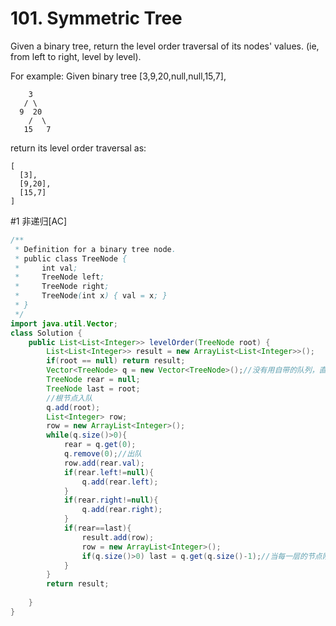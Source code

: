 # 101. Symmetric Tree
Given a binary tree, return the level order traversal of its nodes' values. (ie, from left to right, level by level).

For example:
Given binary tree [3,9,20,null,null,15,7],
```
    3
   / \
  9  20
    /  \
   15   7
```
return its level order traversal as:
```
[
  [3],
  [9,20],
  [15,7]
]
```
#1 非递归[AC]
```java
/**
 * Definition for a binary tree node.
 * public class TreeNode {
 *     int val;
 *     TreeNode left;
 *     TreeNode right;
 *     TreeNode(int x) { val = x; }
 * }
 */
import java.util.Vector;
class Solution {
    public List<List<Integer>> levelOrder(TreeNode root) {
        List<List<Integer>> result = new ArrayList<List<Integer>>();
        if(root == null) return result;
        Vector<TreeNode> q = new Vector<TreeNode>();//没有用自带的队列，直接用动态数组
        TreeNode rear = null;
        TreeNode last = root;
        //根节点入队
        q.add(root);
        List<Integer> row;
        row = new ArrayList<Integer>();
        while(q.size()>0){
            rear = q.get(0);
            q.remove(0);//出队
            row.add(rear.val);
            if(rear.left!=null){
                q.add(rear.left);
            }
            if(rear.right!=null){
                q.add(rear.right);
            }
            if(rear==last){
                result.add(row);
                row = new ArrayList<Integer>();
                if(q.size()>0) last = q.get(q.size()-1);//当每一层的节点刚好出队到最右节点，这时当前节点就是最右节点
            }
        }
        return result;
        
    }
}
```

